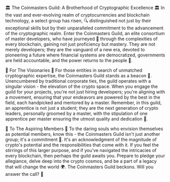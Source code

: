 🏛 The Coinmasters Guild: A Brotherhood of Cryptographic Excellence 🏛
In the vast and ever-evolving realm of cryptocurrencies and blockchain technology, a select group has risen, 🔍 distinguished not just by their exceptional skills but by their unparalleled commitment to the advancement of the cryptographic realm. Enter the Coinmasters Guild, an elite consortium of master developers, who have journeyed 🌌 through the complexities of every blockchain, gaining not just proficiency but mastery. They are not merely developers; they are the vanguard of a new era, devoted to pioneering a future where financial systems are democratized, governments are held accountable, and the power returns to the people 💪.

🌟 For The Visionaries 🌟
For those entities in search of unmatched cryptographic expertise, the Coinmasters Guild stands as a beacon 🏮. Unencumbered by traditional corporate ties, the guild operates with a singular vision - the elevation of the crypto space. When you engage the guild for your projects, you're not just hiring developers; you're aligning with a movement, ensuring that your endeavors are powered by the best in the field, each handpicked and mentored by a master. Remember, in this guild, an apprentice is not just a student; they are the next generation of crypto leaders, personally groomed by a master, with the stipulation of one apprentice per master ensuring the utmost quality and dedication 🌱.

🚀 To The Aspiring Members 🚀
To the daring souls who envision themselves as potential members, know this - the Coinmasters Guild isn't just another group; it's a commitment 🔗. It's an acknowledgment of the magnitude of crypto's potential and the responsibilities that come with it. If you feel the stirrings of this larger purpose, and if you've navigated the intricacies of every blockchain, then perhaps the guild awaits you. Prepare to pledge your allegiance, delve deep into the crypto cosmos, and be a part of a legacy that will change the world 🌍. The Coinmasters Guild beckons. Will you answer the call? 📣
